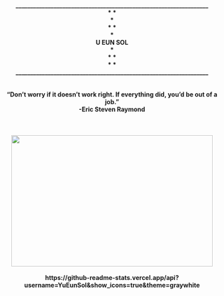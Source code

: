 
<p align="center">
  <b> __________________________________________________________________<br>
       *                                             *              <br>
  <b>                                *                                  <br>
  <b>                 *                                             *   <br>
  <b>                                             *                     <br>
  <b> U EUN SOL </b><br>
  <b>                                   *                               <br>
  <b>       *                                                  *        <br>
  <b>                      *                         *                  <br>
  <b> __________________________________________________________________<br><br><br>
  <b>“Don’t worry if it doesn’t work right. If everything did, you’d be out of a job.”<br>
  <b>-Eric Steven Raymond<br><br><br><br>
  <img width="460" height="300" src= https://user-images.githubusercontent.com/66423580/99405968-b1050f80-2930-11eb-9b49-7e108e5bb1e4.png>
  <br><br>
  <b>https://github-readme-stats.vercel.app/api?username=YuEunSol&show_icons=true&theme=graywhite</b><br>
</p>





<!--
**YuEunsol/YuEunSol** is a ✨ _special_ ✨ repository because its `README.md` (this file) appears on your GitHub profile.

Here are some ideas to get you started:

- 🔭 I’m currently working on ...
- 🌱 I’m currently learning ...
- 👯 I’m looking to collaborate on ...
- 🤔 I’m looking for help with ...
- 💬 Ask me about ...
- 📫 How to reach me: ...
- 😄 Pronouns: ...
- ⚡ Fun fact: ...
-->
